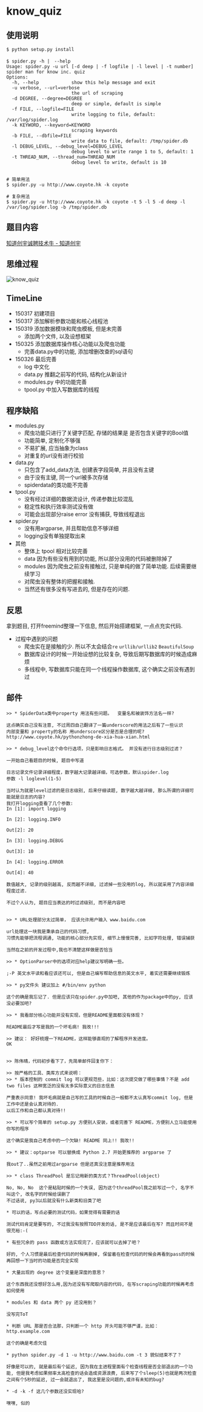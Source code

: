 # know_quiz

## 使用说明

```
$ python setup.py install

$ spider.py -h |　--help
Usage: spider.py -u url [-d deep | -f logfile | -l level | -t number]
spider man for know inc. quiz
Options:
  -h, --help            show this help message and exit
  -u verbose, --url=verbose
                        the url of scraping
  -d DEGREE, --degree=DEGREE
                        deep or simple, default is simple
  -f FILE, --logfile=FILE
                        write logging to file, default: /var/log/spider.log
  -k KEYWORD, --keyword=KEYWORD
                        scraping keywords
  -b FILE, --dbfile=FILE
                        write data to file, default: /tmp/spider.db
  -l DEBUG_LEVEL, --debug_level=DEBUG_LEVEL
                        debug level to write range 1 to 5, default: 1
  -t THREAD_NUM, --thread_num=THREAD_NUM
                        debug level to write, default is 10


# 简单用法
$ spider.py -u http://www.coyote.hk -k coyote

# 复杂用法
$ spider.py -u http://www.coyote.hk -k coyote -t 5 -l 5 -d deep -l /var/log/spider.log -b /tmp/spider.db
```

## 题目内容

[知道创宇诚聘技术牛 - 知道创宇](http://blog.knownsec.com/2012/02/knownsec-recruitment/)

## 思维过程

![know_quiz](http://coyote.qiniudn.com/freemind.jpeg)



## TimeLine

- 150317 初建项目
- 150317 添加解析参数功能和核心线程池
- 150319 添加数据模块和爬虫模板, 但是未完善
    - 添加两个文件, 以及设想框架
- 150325 添加数据库操作核心功能以及爬虫功能
    - 完善data.py中的功能, 添加增删改查的sql语句
- 150326 最后完善
    - log 中文化
    - data.py 推翻之前写的代码, 结构化从新设计
    - modules.py 中的功能完善
    - tpool.py 中加入写数据库的线程

## 程序缺陷

- modules.py 
    - 爬虫功能只进行了关键字匹配, 存储的结果是 是否包含关键字的Bool值
    - 功能简单, 定制化不够强
    - 不易扩展, 应当抽象为class
    - 对重复的url没有进行校验
- data.py
    - 只包含了add_data方法, 创建表字段简单, 并且没有主键
    - 由于没有主键, 同一个url被多次存储
    - spiderdata的类功能不完善
- tpool.py
    - 没有经过详细的数据流设计, 传递参数比较混乱
    - 稳定性和执行效率测试没有做
    - 可能会出现部分raise error 没有捕获, 导致线程退出
- spider.py
    - 没有用argparse, 并且帮助信息不够详细
    - logging没有单独提取出来
- 其他
    - 整体上 tpool 相对比较完善
    - data 因为有些没有用到的功能, 所以部分没用的代码被删除掉了
    - modules 因为爬虫之前没有接触过, 只是单纯的做了简单功能. 后续需要继续学习
    - 对爬虫没有整体的把握和接触.
    - 当然还有很多没有写进去的, 但是存在的问题.

## 反思

拿到题目, 打开freemind整理一下信息, 然后开始搭建框架, 一点点充实代码.
- 过程中遇到的问题
    - 爬虫实在是接触的少. 所以不太会结合`re` `urllib/urllib2` `BeautifulSoup`
    - 数据库设计的时候一开始设想的比较复杂, 导致后期写数据库的时候造成麻烦
    - 多线程中, 写数据库只能在同一个线程操作数据库, 这个确实之前没有遇到过

## 邮件
```
>> * SpiderData类中property 用法有些问题。  变量名和被装饰方法名一样?

这点确实自己没有注意, 不过周四自己翻译了一篇underscore的用法之后有了一些认识
内部变量和 property的名称 用underscore区分是否是合理的呢?
http://www.coyote.hk/pythonzhong-de-xia-hua-xian.html

>> * debug_level这个命令行选项，只是影响日志格式。 并没有进行日志级别过滤？
​
一开始自己看题目的时候, 题目中写道

日志记录文件记录详细程度，数字越大记录越详细，可选参数，默认spider.log
参数 -l loglevel(1-5)

​当时认为就是level过滤的是日志级别, 后来仔细读题, 数字越大越详细, 那么所谓的详细可能就是日志的内容?
我打开logging查看了几个参数:
In [1]: import logging

In [2]: logging.INFO

Out[2]: 20

In [3]: logging.DEBUG

Out[3]: 10

In [4]: logging.ERROR

Out[4]: 40

数值越大, 记录的级别越高, 反而越不详细, 过滤掉一些没用的log, 所以就采用了内容详细程度过滤.

不过个人认为, 题目应当表达的时过滤级别, 而不是内容吧


>> * URL处理部分太过简单， 应该允许用户输入 www.baidu.com

url处理这一块我是秉承自己的代码习惯,
习惯先能够把流程调通, 功能的核心部分先实现, 细节上慢慢完善, 比如字符处理, 错误捕获

当然在之前的开发过程中,我也不清楚这样做是否恰当

>> * OptionParser中的选项对应help建议写明确一些。

;-P 英文水平读和看应该还可以, 但是自己编写帮助信息的英文水平, 着实还需要继续锻炼

>> * py文件头 建议加上 #/bin/env python

这个的确是我忘记了. 但是应该只在spider.py中加吧, 其他的作为package中的py, 应该没必要加吧?

>> * 我看部分核心功能并没有实现，但是README里面都没有体现？

README最后才写是我的一个坏毛病! 我改!!!

>> 建议： 好好梳理一下README，这样能够直观的了解程序开发进度。
OK
 
 
>> 陈伟晴，代码初步看下了，先简单邮件回复你下：

>> 按严格的工具、类库方式来说明：
>> * 版本控制的 commit log 可以更规范些，比如：这次提交做了哪些事情？不是 add two files 这种宽泛的没有太多实际意义的日志信息

严重表示同意! 我坏毛病就是自己写的工具的时候自己一般都不太认真写commit log, 但是工作中还是会认真对待的.
以后工作和自己都认真对待!!

>> * 可以写个简单的 setup.py 方便别人安装，或者完善下 README，方便别人立马能使用你写的程序

这个确实是我自己考虑中的一个欠缺! README 同上!! 我改!!

>> * 建议：optparse 可以替换成 Python 2.7 开始更推荐的 argparse 了

我out了..虽然之前用过argparse 但是还真没注意是推荐用法

>> * class ThreadPool 是忘记用新的类方式？ThreadPool(object)

No, No, No  这个是粘贴时候的一个失误, 因为这个threadPool我之前写过一个, 名字不叫这个, 改名字的时候给误删了
不过话说, py3以后就没有什么新类和旧类了吧

* 可以的话，写点必要的测试代码，如果觉得有需要的话

测试代码肯定是要写的, 不过我没有按照TDD开发的话, 是不是应该最后在写? 而且时间不是很充裕:-(

* 有些冗余的 pass 函数或方法实现完了，应该就可以去掉了吧？

好的, 个人习惯是最后检查代码的时候再删掉, 保留着在检查代码的时候会再看到pass的时候再回想一下当时的功能是否完全实现

* 大量出现的 degree 这个变量是深度的意思？

这个东西我还没想好怎么用,因为还没有写爬取内容的代码, 在写scraping功能的时候再考虑如何使用

* modules 和 data 两个 py 还没用到？

没写完ToT

* 判断 URL 那是否合法那，只判断一个 http 开头可能不够严谨，比如：http.example.com

这个的确是考虑欠佳

* python spider.py -d 1 -u http://www.baidu.com -t 3 貌似结束不了？

好像是可以的, 就是最后有个延迟, 因为我在主进程里面有个检查线程是否全部退出的一个功能, 但是我考虑如果频率太高检查的话会造成资源浪费, 后来写了个sleep(5)也就是两次检查之间有个5秒的延迟, 过一会就退出了, 我这里是没问题的,或许有未知的bug?

* -d -k -f 这几个参数还没实现哈?

嘿嘿, 似的
```
